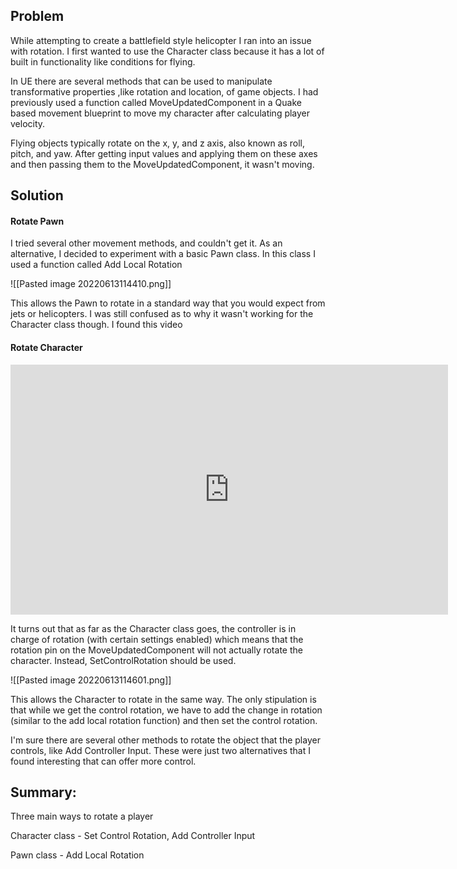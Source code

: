 ## Problem

While attempting to create a battlefield style helicopter I ran into an issue with rotation. I first wanted to use the Character class because it has a lot of built in functionality like conditions for flying. 

In UE there are several methods that can be used to manipulate transformative properties ,like rotation and location, of game objects. I had previously used a function called MoveUpdatedComponent in a Quake based movement blueprint to move my character after calculating player velocity. 

Flying objects typically rotate on the x, y, and z axis, also known as roll, pitch, and yaw. After getting input values and applying them on these axes and then passing them to the MoveUpdatedComponent, it wasn't moving.  

## Solution
#### Rotate Pawn
I tried several other movement methods, and couldn't get it.  As an alternative, I decided to experiment with a basic Pawn class.  In this class I used a function called Add Local Rotation

![[Pasted image 20220613114410.png]]

This allows the Pawn to rotate in a standard way that you would expect from jets or helicopters.  I was still confused as to why it wasn't working for the Character class though.  I found this video

#### Rotate Character
<iframe width="700" height="400" src="https://www.youtube.com/embed/vszgkMwahDA" title="YouTube video player" frameborder="0" allow="accelerometer; autoplay; clipboard-write; encrypted-media; gyroscope; picture-in-picture" allowfullscreen></iframe>

It turns out that as far as the Character class goes, the controller is in charge of rotation (with certain settings enabled) which means that the rotation pin on the MoveUpdatedComponent will not actually rotate the character.  Instead, SetControlRotation should be used.

![[Pasted image 20220613114601.png]]

This allows the Character to rotate in the same way. The only stipulation is that while we get the control rotation, we have to add the change in rotation (similar to the add local rotation function) and then set the control rotation.

I'm sure there are several other methods to rotate the object that the player controls, like Add Controller Input.  These were just two alternatives that I found interesting that can offer more control.

## Summary:

Three main ways to rotate a player

Character class - Set Control Rotation, Add Controller Input

Pawn class - Add Local Rotation

